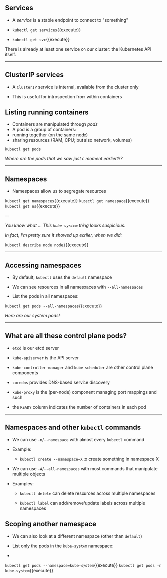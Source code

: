 ## Services

- A *service* is a stable endpoint to connect to "something"


- `kubectl get services`{{execute}}
- `kubectl get svc`{{execute}}


There is already at least one service on our cluster: the Kubernetes API itself.

---

## ClusterIP services

- A `ClusterIP` service is internal, available from the cluster only

- This is useful for introspection from within containers

## Listing running containers

- Containers are manipulated through *pods*
- A pod is a group of containers:
 - running together (on the same node)
 - sharing resources (RAM, CPU; but also network, volumes)

```
kubectl get pods
```

*Where are the pods that we saw just a moment earlier?!?*

---

## Namespaces

- Namespaces allow us to segregate resources

`kubectl get namespaces`{{execute}}
`kubectl get namespace`{{execute}}
`kubectl get ns`{{execute}}

--

*You know what ... This `kube-system` thing looks suspicious.*

*In fact, I'm pretty sure it showed up earlier, when we did:*

`kubectl describe node node1`{{execute}}

---

## Accessing namespaces

- By default, `kubectl` uses the `default` namespace
- We can see resources in all namespaces with `--all-namespaces`

- List the pods in all namespaces:

`kubectl get pods --all-namespaces`{{execute}}

*Here are our system pods!*

---

## What are all these control plane pods?

- `etcd` is our etcd server

- `kube-apiserver` is the API server

- `kube-controller-manager` and `kube-scheduler` are other control plane components

- `coredns` provides DNS-based service discovery

- `kube-proxy` is the (per-node) component managing port mappings and such

- the `READY` column indicates the number of containers in each pod

---

## Namespaces and other `kubectl` commands

- We can use `-n`/`--namespace` with almost every `kubectl` command

- Example:

  - `kubectl create --namespace=X` to create something in namespace X

- We can use `-A`/`--all-namespaces` with most commands that manipulate multiple objects

- Examples:

  - `kubectl delete` can delete resources across multiple namespaces

  - `kubectl label` can add/remove/update labels across multiple namespaces

## Scoping another namespace

- We can also look at a different namespace (other than `default`)

- List only the pods in the `kube-system` namespace:
-
`kubectl get pods --namespace=kube-system`{{execute}}
`kubectl get pods -n kube-system`{{execute}}
